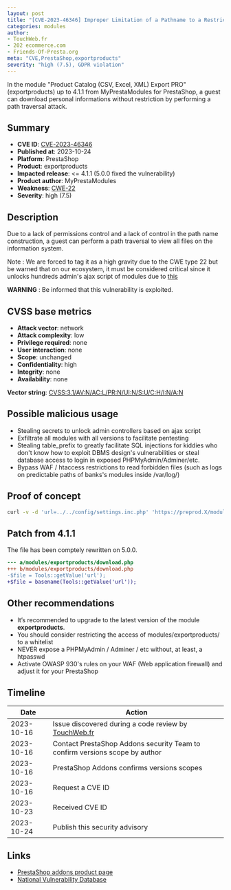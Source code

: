 ```yaml
---
layout: post
title: "[CVE-2023-46346] Improper Limitation of a Pathname to a Restricted Directory in MyPrestaModules - Product Catalog (CSV, Excel, XML) Export PRO module for PrestaShop"
categories: modules
author:
- TouchWeb.fr
- 202 ecommerce.com
- Friends-Of-Presta.org
meta: "CVE,PrestaShop,exportproducts"
severity: "high (7.5), GDPR violation"
---
```


In the module "Product Catalog (CSV, Excel, XML) Export PRO" (exportproducts) up to 4.1.1 from MyPrestaModules for PrestaShop, a guest can download personal informations without restriction by performing a path traversal attack.

## Summary

* **CVE ID**: [CVE-2023-46346](https://cve.mitre.org/cgi-bin/cvename.cgi?name=CVE-2023-46346)
* **Published at**: 2023-10-24
* **Platform**: PrestaShop
* **Product**: exportproducts
* **Impacted release**: <= 4.1.1 (5.0.0 fixed the vulnerability)
* **Product author**: MyPrestaModules
* **Weakness**: [CWE-22](https://cwe.mitre.org/data/definitions/22.html)
* **Severity**: high (7.5)

## Description

Due to a lack of permissions control and a lack of control in the path name construction, a guest can perform a path traversal to view all files on the information system.

Note : We are forced to tag it as a high gravity due to the CWE type 22 but be warned that on our ecosystem, it must be considered critical since it unlocks hundreds admin's ajax script of modules due to [this](https://github.com/PrestaShop/PrestaShop/blob/6c05518b807d014ee8edb811041e3de232520c28/classes/Tools.php#L1247)

**WARNING** : Be informed that this vulnerability is exploited.

## CVSS base metrics

* **Attack vector**: network
* **Attack complexity**: low
* **Privilege required**: none
* **User interaction**: none
* **Scope**: unchanged
* **Confidentiality**: high
* **Integrity**: none
* **Availability**: none

**Vector string**: [CVSS:3.1/AV:N/AC:L/PR:N/UI:N/S:U/C:H/I:N/A:N](https://nvd.nist.gov/vuln-metrics/cvss/v3-calculator?vector=AV:N/AC:L/PR:N/UI:N/S:U/C:H/I:N/A:N)

## Possible malicious usage

* Stealing secrets to unlock admin controllers based on ajax script
* Exfiltrate all modules with all versions to facilitate pentesting
* Stealing table_prefix to greatly facilitate SQL injections for kiddies who don't know how to exploit DBMS design's vulnerabilities or steal database access to login in exposed PHPMyAdmin/Adminer/etc.
* Bypass WAF / htaccess restrictions to read forbidden files (such as logs on predictable paths of banks's modules inside /var/log/)

## Proof of concept

```bash
curl -v -d 'url=../../config/settings.inc.php' 'https://preprod.X/modules/exportproducts/download.php'
```

## Patch from 4.1.1

The file has been comptely rewritten on 5.0.0.

```diff
--- a/modules/exportproducts/download.php
+++ b/modules/exportproducts/download.php
-$file = Tools::getValue('url');
+$file = basename(Tools::getValue('url'));
```

## Other recommendations

* It’s recommended to upgrade to the latest version of the module **exportproducts**.
* You should consider restricting the access of modules/exportproducts/ to a whitelist
* NEVER expose a PHPMyAdmin / Adminer / etc without, at least, a htpasswd
* Activate OWASP 930's rules on your WAF (Web application firewall) and adjust it for your PrestaShop

## Timeline

| Date | Action |
|--|--|
| 2023-10-16 | Issue discovered during a code review by [TouchWeb.fr](https://www.touchweb.fr) |
| 2023-10-16 | Contact PrestaShop Addons security Team to confirm versions scope by author |
| 2023-10-16 | PrestaShop Addons confirms versions scopes |
| 2023-10-16 | Request a CVE ID |
| 2023-10-23 | Received CVE ID |
| 2023-10-24 | Publish this security advisory |

## Links

* [PrestaShop addons product page](https://addons.prestashop.com/en/data-import-export/18662-product-catalog-csv-excel-xml-export-pro.html)
* [National Vulnerability Database](https://nvd.nist.gov/vuln/detail/CVE-2023-46346)
